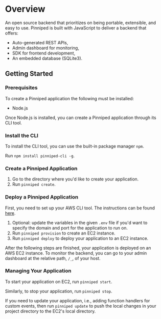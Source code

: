 # Overview
An open source backend that prioritizes on being portable, extensible, and easy to use. Pinniped is built with JavaScript to deliver a backend that offers:
* Auto-generated REST APIs,
* Admin dashboard for monitoring,
* SDK for frontend development,
* An embedded database (SQLite3).

## Getting Started
### Prerequisites
To create a Pinniped application the following must be installed:
* Node.js

Once Node.js is installed, you can create a Pinniped application through its CLI tool.

### Install the CLI
To install the CLI tool, you can use the built-in package manager `npm`.

Run `npm install pinniped-cli -g`.

### Create a Pinniped Application
1. Go to the directory where you'd like to create your application.
2. Run `pinniped create`.

### Deploy a Pinniped Application
First, you need to set up your AWS CLI tool. The instructions can be found [here](https://docs.aws.amazon.com/cli/latest/userguide/sso-configure-profile-token.html#sso-configure-profile-prereqs).

1. Optional: update the variables in the given `.env` file if you'd want to specify the domain and port for the application to run on.
2. Run `pinniped provision` to create an EC2 instance.
3. Run `pinniped deploy` to deploy your application to an EC2 instance.

After the following steps are finished, your application is deployed on an AWS EC2 instance. To monitor the backend, you can go to your admin dashboard at the relative path, `/_`, of your host.

### Managing Your Application
To start your application on EC2, run `pinniped start`.

Similarly, to stop your application, run `pinniped stop`.

If you need to update your application, i.e., adding function handlers for custom events, then run `pinniped update` to push the local changes in your project directory to the EC2's local directory.
